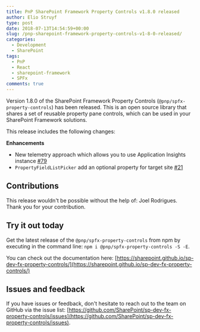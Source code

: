 ```yaml
---
title: PnP SharePoint Framework Property Controls v1.8.0 released
author: Elio Struyf
type: post
date: 2018-07-13T14:54:59+00:00
slug: /pnp-sharepoint-framework-property-controls-v1-8-0-released/
categories:
  - Development
  - SharePoint
tags:
  - PnP
  - React
  - sharepoint-framework
  - SPFx
comments: true
---
```


Version 1.8.0 of the SharePoint Framework Property Controls (`@pnp/spfx-property-controls`) has been released. This is an open source library that shares a set of reusable property pane controls, which can be used in your SharePoint Framework solutions.

This release includes the following changes:

**Enhancements**

*   New telemetry approach which allows you to use Application Insights instance [#79](https://github.com/SharePoint/sp-dev-fx-property-controls/issues/79)
*   `PropertyFieldListPicker` add an optional property for target site [#21](https://github.com/SharePoint/sp-dev-fx-property-controls/issues/21)

## Contributions

This release wouldn't be possible without the help of: Joel Rodrigues. Thank you for your contribution.

## Try it out today

Get the latest release of the `@pnp/spfx-property-controls` from npm by executing in the command line: `npm i @pnp/spfx-property-controls -S -E`.

You can check out the documentation here: [https://sharepoint.github.io/sp-dev-fx-property-controls/](https://sharepoint.github.io/sp-dev-fx-property-controls/)

## Issues and feedback

If you have issues or feedback, don't hesitate to reach out to the team on GitHub via the issue list: [https://github.com/SharePoint/sp-dev-fx-property-controls/issues](https://github.com/SharePoint/sp-dev-fx-property-controls/issues).